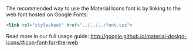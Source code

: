 The recommended way to use the Material Icons font is by linking to the web font hosted on Google Fonts:

```html
<link rel="stylesheet" href="../../../font.css">
```

Read more in our full usage guide:
http://google.github.io/material-design-icons/#icon-font-for-the-web
